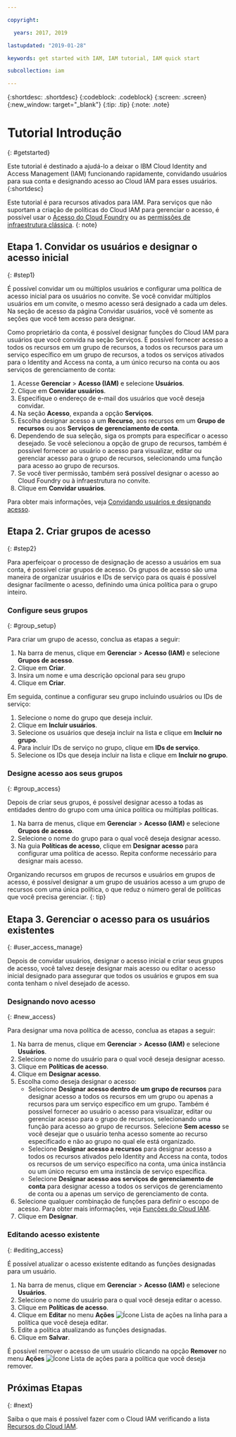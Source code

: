 ```yaml
---

copyright:

  years: 2017, 2019

lastupdated: "2019-01-28"

keywords: get started with IAM, IAM tutorial, IAM quick start

subcollection: iam

---
```


{:shortdesc: .shortdesc}
{:codeblock: .codeblock}
{:screen: .screen}
{:new_window: target="_blank"}
{:tip: .tip}
{:note: .note}

# Tutorial Introdução
{: #getstarted}

Este tutorial é destinado a ajudá-lo a deixar o IBM Cloud Identity and Access Management (IAM) funcionando rapidamente, convidando usuários para sua conta e designando acesso ao Cloud IAM para esses usuários.
{:shortdesc}

Este tutorial é para recursos ativados para IAM. Para serviços que não suportam a criação de políticas do Cloud IAM para gerenciar o acesso, é possível usar o [Acesso do Cloud Foundry](/docs/iam?topic=iam-cfaccess#cfaccess) ou as [permissões de infraestrutura clássica](/docs/iam?topic=iam-infrapermission#infrapermission).
{: note}


## Etapa 1. Convidar os usuários e designar o acesso inicial
{: #step1}

É possível convidar um ou múltiplos usuários e configurar uma política de acesso inicial para os usuários no
convite. Se você convidar múltiplos usuários em um convite, o mesmo acesso será designado a cada um deles. Na seção de acesso da página Convidar usuários, você vê somente as seções que você tem acesso para designar.

Como proprietário da conta, é possível designar funções do Cloud IAM para usuários que você convida na seção Serviços. É possível fornecer acesso a todos os recursos em um grupo de recursos, a todos os recursos para um serviço específico
em um grupo de recursos, a todos os serviços ativados para o Identity and Access na conta, a um único recurso na conta ou
aos serviços de gerenciamento de conta:

1. Acesse **Gerenciar** &gt; **Acesso (IAM)** e selecione **Usuários**.
2. Clique em **Convidar usuários**.
3. Especifique o endereço de e-mail dos usuários que você deseja convidar.
4. Na seção **Acesso**, expanda a opção **Serviços**.
5. Escolha designar acesso a um **Recurso**, aos recursos em um **Grupo de
recursos** ou aos **Serviços de gerenciamento de conta**.
6. Dependendo de sua seleção, siga os prompts para especificar o acesso desejado. Se você selecionou a opção de grupo de recursos, também é possível fornecer ao usuário o acesso para visualizar, editar ou gerenciar acesso para o grupo de recursos, selecionando uma função para acesso ao grupo de recursos.
7. Se você tiver permissão, também será possível designar o acesso ao Cloud Foundry ou à infraestrutura no convite.
8. Clique em **Convidar usuários**.

Para obter mais informações, veja [Convidando usuários e designando acesso](/docs/iam?topic=iam-iamuserinv#iamuserinv).

## Etapa 2. Criar grupos de acesso
{: #step2}

Para aperfeiçoar o processo de designação de acesso a usuários em sua conta, é possível criar grupos de acesso. Os grupos de acesso são uma maneira de organizar usuários e IDs de serviço para os quais é possível designar facilmente o acesso, definindo uma única política para o grupo inteiro.

### Configure seus grupos
{: #group_setup}

Para criar um grupo de acesso, conclua as etapas a seguir:

1. Na barra de menus, clique em **Gerenciar** &gt; **Acesso (IAM)** e selecione **Grupos de acesso**.
2. Clique em **Criar**.
3. Insira um nome e uma descrição opcional para seu grupo
4. Clique em **Criar**.

Em seguida, continue a configurar seu grupo incluindo usuários ou IDs de serviço:

1. Selecione o nome do grupo que deseja incluir.
2. Clique em **Incluir usuários**.
3. Selecione os usuários que deseja incluir na lista e clique em **Incluir no grupo**.
4. Para incluir IDs de serviço no grupo, clique em **IDs de serviço**.
5. Selecione os IDs que deseja incluir na lista e clique em **Incluir no grupo**.

### Designe acesso aos seus grupos
{: #group_access}

Depois de criar seus grupos, é possível designar acesso a todas as entidades dentro do grupo com uma única política ou múltiplas políticas.

1. Na barra de menus, clique em **Gerenciar** &gt; **Acesso (IAM)** e selecione **Grupos de acesso**.
2. Selecione o nome do grupo para o qual você deseja designar acesso.
3. Na guia **Políticas de acesso**, clique em **Designar acesso** para configurar uma política de acesso. Repita conforme necessário para designar mais acesso.

Organizando recursos em grupos de recursos e usuários em grupos de acesso, é possível designar a um grupo de usuários acesso a um grupo de recursos com uma única política, o que reduz o número geral de políticas que você precisa gerenciar.
{: tip}


## Etapa 3. Gerenciar o acesso para os usuários existentes
{: #user_access_manage}

Depois de convidar usuários, designar o acesso inicial e criar seus grupos de acesso, você talvez deseje designar mais acesso ou editar o acesso inicial designado para assegurar que todos os usuários e grupos em sua conta tenham o nível desejado de acesso.

### Designando novo acesso
{: #new_access}

Para designar uma nova política de acesso, conclua as etapas a seguir:

1. Na barra de menus, clique em **Gerenciar** &gt; **Acesso (IAM)** e selecione **Usuários**.
2. Selecione o nome do usuário para o qual você deseja designar acesso.
3. Clique em **Políticas de acesso**.
4. Clique em **Designar acesso**.
5. Escolha como deseja designar o acesso:
    * Selecione **Designar acesso dentro de um grupo de recursos** para designar acesso a todos os recursos em um grupo ou apenas a recursos para um serviço específico em um grupo. Também é possível fornecer ao usuário o acesso para visualizar, editar ou gerenciar acesso para o grupo de recursos, selecionando uma função para acesso ao grupo de recursos. Selecione **Sem acesso** se você desejar que o usuário tenha acesso somente ao recurso especificado e não ao grupo no qual ele está organizado.
    * Selecione **Designar acesso a recursos** para designar acesso a todos os recursos ativados pelo Identity and Access na conta, todos os recursos de um serviço específico na conta, uma única instância ou um único recurso em uma instância de serviço específica.
    * Selecione **Designar acesso aos serviços de gerenciamento de conta** para designar
acesso a todos os serviços de gerenciamento de conta ou a apenas um serviço de gerenciamento de conta.
5. Selecione qualquer combinação de funções para definir o escopo de acesso. Para obter mais informações, veja [Funções do Cloud IAM](/docs/iam?topic=iam-iamusermanrol#iamusermanrol).
6. Clique em **Designar**.


### Editando acesso existente
{: #editing_access}

É possível atualizar o acesso existente editando as funções designadas para um usuário.

1. Na barra de menus, clique em **Gerenciar** &gt; **Acesso (IAM)** e selecione **Usuários**.
2. Selecione o nome do usuário para o qual você deseja editar o acesso.
3. Clique em **Políticas de acesso**.
4. Clique em **Editar** no menu **Ações** ![Ícone Lista de ações](../icons/action-menu-icon.svg) na linha para a política que você deseja editar.
4. Edite a política atualizando as funções designadas.
5. Clique em **Salvar**.

É possível remover o acesso de um usuário clicando na opção **Remover** no menu **Ações** ![Ícone Lista de ações](../icons/action-menu-icon.svg) para a política que você deseja remover.

## Próximas Etapas
{: #next}

Saiba o que mais é possível fazer com o Cloud IAM verificando a lista [Recursos do Cloud IAM](/docs/iam?topic=iam-features#features).
